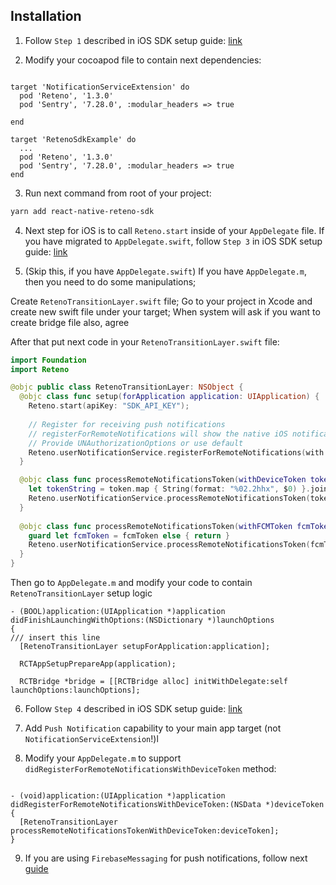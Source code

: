 ## Installation

1. Follow `Step 1` described in iOS SDK setup guide: [link](https://docs.reteno.com/reference/ios#step-1-add-the-notification-service-extension)


2. Modify your cocoapod file to contain next dependencies:
```

target 'NotificationServiceExtension' do
  pod 'Reteno', '1.3.0'
  pod 'Sentry', '7.28.0', :modular_headers => true

end

target 'RetenoSdkExample' do
  ...
  pod 'Reteno', '1.3.0'
  pod 'Sentry', '7.28.0', :modular_headers => true
end

```

3. Run next command from root of your project:

```sh
yarn add react-native-reteno-sdk
```
4. Next step for iOS is to call `Reteno.start` inside of your `AppDelegate` file. If you have migrated to `AppDelegate.swift`, follow `Step 3` in iOS SDK setup guide: [link](https://docs.reteno.com/reference/ios#step-3-import-reteno-into-your-app-delegate)

5. (Skip this, if you have `AppDelegate.swift`) If you have `AppDelegate.m`, then you need to do some manipulations;

Create `RetenoTransitionLayer.swift` file; Go to your project in Xcode and create new swift file under your target; When system will ask if you want to create bridge file also, agree

After that put next code in your `RetenoTransitionLayer.swift` file:

```swift
import Foundation
import Reteno

@objc public class RetenoTransitionLayer: NSObject {
  @objc class func setup(forApplication application: UIApplication) {
    Reteno.start(apiKey: "SDK_API_KEY");
    
    // Register for receiving push notifications
    // registerForRemoteNotifications will show the native iOS notification permission prompt
    // Provide UNAuthorizationOptions or use default
    Reteno.userNotificationService.registerForRemoteNotifications(with: [.sound, .alert, .badge], application: application);
  }

  @objc class func processRemoteNotificationsToken(withDeviceToken token: Data) {
    let tokenString = token.map { String(format: "%02.2hhx", $0) }.joined();
    Reteno.userNotificationService.processRemoteNotificationsToken(tokenString);
  }
  
  @objc class func processRemoteNotificationsToken(withFCMToken fcmToken: String?) {
    guard let fcmToken = fcmToken else { return }
    Reteno.userNotificationService.processRemoteNotificationsToken(fcmToken);
  }
}

```
Then go to `AppDelegate.m` and modify your code to contain `RetenoTransitionLayer` setup logic

```objc
- (BOOL)application:(UIApplication *)application didFinishLaunchingWithOptions:(NSDictionary *)launchOptions
{
/// insert this line
  [RetenoTransitionLayer setupForApplication:application];

  RCTAppSetupPrepareApp(application);

  RCTBridge *bridge = [[RCTBridge alloc] initWithDelegate:self launchOptions:launchOptions];
```

6. Follow `Step 4` described in iOS SDK setup guide: [link](https://docs.reteno.com/reference/ios#step-4-add-app-groups)

7. Add `Push Notification` capability to your main app target (not `NotificationServiceExtension`!)l

8. Modify your `AppDelegate.m` to support `didRegisterForRemoteNotificationsWithDeviceToken` method:

```objc

- (void)application:(UIApplication *)application didRegisterForRemoteNotificationsWithDeviceToken:(NSData *)deviceToken {
  [RetenoTransitionLayer processRemoteNotificationsTokenWithDeviceToken:deviceToken];
}

```

9. If you are using `FirebaseMessaging` for push notifications, follow next [guide](./firebase-ios.md)